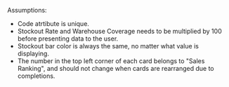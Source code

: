 Assumptions:

- Code atrtibute is unique.
- Stockout Rate and Warehouse Coverage needs to be multiplied by 100 before presenting data to the user. 
- Stockout bar color is always the same, no matter what value is displaying.
- The number in the top left corner of each card belongs to "Sales Ranking", and should not change when cards are rearranged due to completions. 
